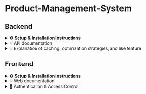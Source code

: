 # Product-Management-System

## Backend
<details>
  <summary><strong>⚙️ Setup & Installation Instructions</strong></summary>

#### :white_check_mark: Clone the repository 
- git clone https://github.com/anhkiet18072002/Product-Management-System.git
- cd backend
#### :white_check_mark: Install dependencies
- yarn install
#### :white_check_mark: Update file .env
- Change DATABASE_URL in file .env to your url
#### :white_check_mark: Generate prisma and push db
- yarn prisma generate
- yarn prisma db push
- yarn prisma db seed to get example database
#### :white_check_mark: Start the server
- yarn start:dev

</details>

<details>
<summary> 💡 API documentation </summary>

   <br>
   
I use Swagger (OpenAPI) to provide detailed API documentation for this project.
You can access the Swagger UI at: http://localhost:3001/docs
</details>



<details>
<summary>💡 Explanation of caching, optimization strategies, and like feature </summary>
   <br>
<details>
  <summary>🧠 Caching Explanation</summary>

  <br>

  This project uses a custom `CacheInterceptor` to improve performance and reduce database load by caching responses of `GET` requests — especially for endpoints like `/products`.

  ## 🔧 How It Works

  #### ✅ For `GET` Requests:
  - When a `GET` request is received:
    - A **cache key** is created from the request’s `originalUrl`.
    - The cache manager checks if a cached response exists:
      - If **found**, the cached response is returned immediately.
      - If **not found**, the request continues to the controller, and the result is **stored in cache** with a TTL (Time-To-Live) of 60 seconds.
    - If the URL starts with `/products`, the cache key is added to a `productCacheKeys` set for future invalidation.

  #### ❌ For `POST`, `PUT`, `PATCH`, `DELETE` Requests to `/products`:
  - The interceptor:
    - Deletes all cached entries related to `/products` using the stored keys.
    - Clears the `productCacheKeys` set.
    - Proceeds with the request as usual.

  ### 📌 Benefits
  - ⚡ **Faster response times**: Cached data is served quickly without processing.
  - 🧠 **Reduces database queries**: Avoids unnecessary reads from the database.
  - 🧹 **Smart invalidation**: Automatically clears cache when products are created, updated, or deleted.

</details>

<details>
  <summary>🧠 Optimization Strategies</summary>

 <br>
 
This project follows a **DRY (Don't Repeat Yourself)** principle by implementing a reusable `BaseService` class. The `BaseService` encapsulates common CRUD logic and query processing, allowing other resource-specific services to extend it with minimal boilerplate.

### 🔍 Key Benefits

- ✅ **Code Reuse**: All services can inherit and reuse `create`, `findAll`, `findOne`, `update`, and `remove` methods.
- ✅ **Centralized Logic**: Search, sorting, pagination, and field selection logic are handled in one place.
- ✅ **Cleaner Services**: Individual resource services focus only on resource-specific logic and configurations.

### 📦 Features in `BaseService`

- **Pagination & Limit Handling**  
  Ensures a safe max limit of 1000 records per request.
  
- **Sorting Logic**  
  Supports dynamic sorting via `?sort=field|asc|desc`.

- **Search with `OR` Conditions**  
  Allows case-insensitive search across defined fields using Prisma’s `contains`.

- **Field Whitelisting**  
  Only allows update of fields defined in the Prisma schema to prevent unexpected behavior.

- **Dynamic `select` Support**  
  Accepts custom field selections while defaulting to a shared `defaultSelect`.

### 🏗️ How to Use

To use the base service for a specific model:

```ts
@Injectable()
export class ProductService extends BaseService {
  defaultSelect: Prisma.ProductSelect = {
    ...baseSelect,
    name: true
  };

  defaultSearchFields?: string[] = ['name'];

  constructor(readonly private prisma: PrismaService) {
    super(prisma.product);
  }
}
```
</details>
<details>
  <summary>🧠 Like feature</summary>

  <br>

  This project implements a **like/unlike** feature for products. Each user can **like a product once**, and likes can be **toggled** (liked → unliked → liked...).

### 🧩 How It Works

- A **many-to-many relation** is created between `User` and `Product` using a join table called `product_like`.
- The `product_like` table includes:
  - `userId` – the user who liked
  - `productId` – the product that was liked

### 🔁 Toggle Behavior

When a user likes/unlikes a product, the following logic is applied:

1. **Check if the user already liked the product**:
    - Search the `product_like` table for a record with both `userId` and `productId`.

2. **If a record exists**:
    - The user already liked the product.
    - The system deletes the record from `product_like`.
    - Response: `{ message: 'Unlike' }`

3. **If no record exists**:
    - The user has not liked the product yet.
    - A new record is inserted into `product_like`.
    - Response: `{ message: 'Like' }`

```ts
// Simplified logic
if (userHasLiked) {
  await prisma.product_like.delete(...);
  return { message: 'Unlike' };
} else {
  await prisma.product_like.create(...);
  return { message: 'Like' };
}
```

### 🔢 Tracking the Number of Likes

The number of likes for each product is tracked by counting how many users have liked that product. 

This is done by querying the product_like table — a many-to-many relationship table between User and Product — and counting all entries with the matching productId.

```ts
const numberOfLike = await this.prisma.productLike.count({
  where: { productId: id },
});
return numberOfLike
```
✅ This method ensures a real-time and accurate count of likes for each product.

🔄 The count updates automatically when a user likes or unlikes the product.
</details>
</details>


## Frontend
<details>
  <summary><strong>⚙️ Setup & Installation Instructions</strong></summary>

#### :white_check_mark: Clone the repository 
- git clone https://github.com/anhkiet18072002/Product-Management-System.git
- cd frontend
#### :white_check_mark: Install dependencies
- yarn install
#### :white_check_mark: Start the server
- yarn dev
</details>


<details>
  <summary>💡 Web documentation</summary>
  <br> 
  
### 🚀 Getting Started

- Initially, users can access the admin interface by visiting:
  - `http://localhost:3000/admin`  
  - or `http://localhost:3000/admin/dashboard`

- These pages provide the basic layout and core features of the admin panel.

- From the dashboard, users can navigate to the **Product** page using the left-side navigation menu.

---

### 🔐 Authentication & Post-login Behavior
- After a successful login, users are redirected to the **Admin Dashboard** (`/admin/dashboard`).
- Users can navigate to the **Product** page via the navigation menu on the left sidebar.

---

### 📋 Product Page Features

- The product page displays a **list view** of products combined with **pagination** for easy browsing.
- Each product entry shows:
  - **Name**
  - **Price**
  - **Category**
  - **Subcategory**
  - **Number of like**
- Users can **like** products directly from this list.

---

### ⚠️ Special Admin Privileges

- When logged in as the admin user with the email **`admin@example.com`**:
  - The **Like** button is replaced with **Edit** and **Delete** actions.
  - Only the admin has the rights to **edit** or **delete** products.
  
---
</details>


<details>
  <summary>🔐 Authentication & Access Control</summary>

<br>

  - ✅ **Users must log in before adding or liking a product**  
- 👀 **Guest users can only view products**

---

##### ⚙️ Middleware Authentication

The website uses middleware to:

- 🚫 Block unauthenticated users from accessing the **Add Product** page (e.g., `/admin/product/add`).  
- 🔑 Check for a valid **accessToken** in cookies before allowing users to like a product.  
- 🔄 Redirect users to the **Login** page (`/login`) if they are not authenticated.

---

##### 👍 Like Feature Access Control

Before a user can like or unlike a product, the system verifies whether they are logged in by checking the presence of an **accessToken**.

- ❌ If the user is not logged in, they will be redirected to the login page.

---
</details>


